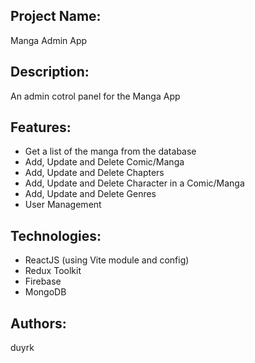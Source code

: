 <h2>Project Name:</h2>
<p>Manga Admin App</p>
<h2>Description:</h2>
<p>An admin cotrol panel for the <a src={"https://github.com/duyrk/MangaApp"}>Manga App</a></p>
<h2>Features:</h2>
<ul>
  <li>Get a list of the manga from the database</li>
  <li>Add, Update and Delete Comic/Manga </li>
  <li>Add, Update and Delete Chapters</li>
  <li>Add, Update and Delete Character in a Comic/Manga</li>
  <li>Add, Update and Delete Genres</li>
  <li>User Management</li>
</ul>
<h2>Technologies:</h2>
<ul>
  <li>ReactJS (using Vite module and config) </li>
  <li>Redux Toolkit</li>
  <li>Firebase</li>
  <li>MongoDB</li>
</ul>
<h2>Authors:</h2>
<p><a src={"https://github.com/duyrk"}>duyrk</a></p>



